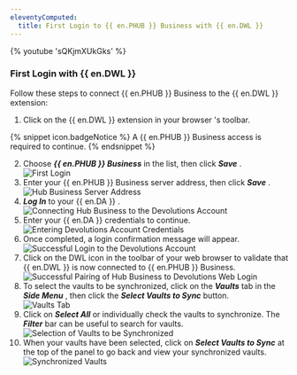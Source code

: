 ```yaml
---
eleventyComputed:
  title: First Login to {{ en.PHUB }} Business with {{ en.DWL }}
---
```

{% youtube 'sQKjmXUkGks' %}  

### First Login with {{ en.DWL }} 

Follow these steps to connect {{ en.PHUB }} Business to the {{ en.DWL }} extension:  

1. Click on the {{ en.DWL }} extension in your browser 's toolbar.  

{% snippet icon.badgeNotice %} 
A {{ en.PHUB }} Business access is required to continue. 
{% endsnippet %}
 
2. Choose ***{{ en.PHUB }} Business*** in the list, then click ***Save*** .  
![First Login](/img/en/hub/Dwl4021.png) 
1. Enter your {{ en.PHUB }} Business server address, then click ***Save*** .  
![Hub Business Server Address](/img/en/hub/Dwl4026.png) 
1. ***Log In*** to your {{ en.DA }} .  
![Connecting Hub Business to the Devolutions Account](/img/en/hub/Dwl4022.png) 
1. Enter your {{ en.DA }} credentials to continue.  
![Entering Devolutions Account Credentials](/img/en/hub/Dwl4023.png) 
1. Once completed, a login confirmation message will appear.  
![Successful Login to the Devolutions Account](/img/en/hub/Dwl4047.png) 
1. Click on the DWL icon in the toolbar of your web browser to validate that {{ en.DWL }} is now connected to {{ en.PHUB }} Business.  
![Successful Pairing of Hub Business to Devolutions Web Login](/img/en/hub/Dwl4026.png) 
1. To select the vaults to be synchronized, click on the ***Vaults*** tab in the ***Side Menu*** , then click the ***Select Vaults to Sync*** button.  
![Vaults Tab](/img/en/hub/Dwl4053.png) 
1. Click on ***Select All*** or individually check the vaults to synchronize. The ***Filter*** bar can be useful to search for vaults.  
![Selection of Vaults to be Synchronized](/img/en/hub/Hub2079.png) 
1. When your vaults have been selected, click on ***Select Vaults to Sync*** at the top of the panel to go back and view your synchronized vaults.  
![Synchronized Vaults](/img/en/hub/Dwl4049.png) 

